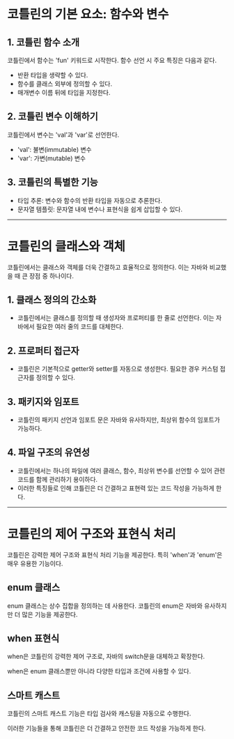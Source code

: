 # 코틀린의 기본 요소: 함수와 변수

## 1. 코틀린 함수 소개
코틀린에서 함수는 'fun' 키워드로 시작한다. 함수 선언 시 주요 특징은 다음과 같다.
- 반환 타입을 생략할 수 있다.
- 함수를 클래스 외부에 정의할 수 있다.
- 매개변수 이름 뒤에 타입을 지정한다.

## 2. 코틀린 변수 이해하기
코틀린에서 변수는 'val'과 'var'로 선언한다.
- 'val': 불변(immutable) 변수
- 'var': 가변(mutable) 변수

## 3. 코틀린의 특별한 기능
- 타입 추론: 변수와 함수의 반환 타입을 자동으로 추론한다.
- 문자열 템플릿: 문자열 내에 변수나 표현식을 쉽게 삽입할 수 있다.

---
# 코틀린의 클래스와 객체

코틀린에서는 클래스와 객체를 더욱 간결하고 효율적으로 정의한다. 이는 자바와 비교했을 때 큰 장점 중 하나이다.

## 1. 클래스 정의의 간소화
- 코틀린에서는 클래스를 정의할 때 생성자와 프로퍼티를 한 줄로 선언한다. 이는 자바에서 필요한 여러 줄의 코드를 대체한다.

## 2. 프로퍼티 접근자
- 코틀린은 기본적으로 getter와 setter를 자동으로 생성한다. 필요한 경우 커스텀 접근자를 정의할 수 있다.

## 3. 패키지와 임포트
- 코틀린의 패키지 선언과 임포트 문은 자바와 유사하지만, 최상위 함수의 임포트가 가능하다.

## 4. 파일 구조의 유연성
- 코틀린에서는 하나의 파일에 여러 클래스, 함수, 최상위 변수를 선언할 수 있어 관련 코드를 함께 관리하기 용이하다.
- 이러한 특징들로 인해 코틀린은 더 간결하고 표현력 있는 코드 작성을 가능하게 한다.

---
# 코틀린의 제어 구조와 표현식 처리

코틀린은 강력한 제어 구조와 표현식 처리 기능을 제공한다. 특히 'when'과 'enum'은 매우 유용한 기능이다.

## enum 클래스

enum 클래스는 상수 집합을 정의하는 데 사용한다. 코틀린의 enum은 자바와 유사하지만 더 많은 기능을 제공한다.

## when 표현식

when은 코틀린의 강력한 제어 구조로, 자바의 switch문을 대체하고 확장한다.

when은 enum 클래스뿐만 아니라 다양한 타입과 조건에 사용할 수 있다.

## 스마트 캐스트

코틀린의 스마트 캐스트 기능은 타입 검사와 캐스팅을 자동으로 수행한다.

이러한 기능들을 통해 코틀린은 더 간결하고 안전한 코드 작성을 가능하게 한다.
